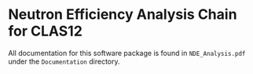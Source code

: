 # Neutron Efficiency Analysis Chain for CLAS12

All documentation for this software package is found in `NDE_Analysis.pdf` under the `Documentation` directory.